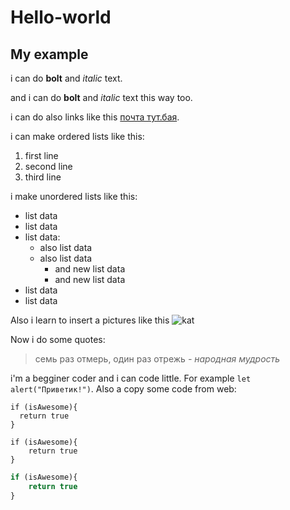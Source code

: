 # Hello-world

## My example

i can do **bolt** and *italic* text.

and i can do __bolt__ and _italic_ text this way too.

i can do also links like this [почта тут.бая](http://mail.tut.by).

i can make ordered lists like this:
1. first line
1. second line
1. third line

i make unordered lists like this:
* list data
* list data
* list data:
  - also list data
  - also list data
    - and new list data
    - and new list data
* list data
* list data

Also i learn to insert a pictures like this ![kat](http://mail.tut.by/logo.png)

Now i do some quotes:
> семь раз отмерь, один раз отрежь
> *- народная мудрость*

i'm a begginer coder and i can code little. For example `let alert("Приветик!")`. Also a copy some code from web:

    if (isAwesome){
      return true
    }
    
```
if (isAwesome){
    return true
}
```

```javascript
if (isAwesome){
    return true
}
```
    

